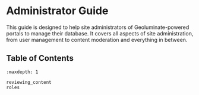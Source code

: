 # Administrator Guide

This guide is designed to help site administrators of Geoluminate-powered portals to manage their database. It covers all aspects of site administration, from user management to content moderation and everything in between.

## Table of Contents

```{toctree}
:maxdepth: 1

reviewing_content
roles
```





